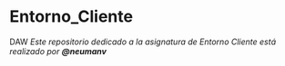 # Entorno_Cliente
DAW
*Este repositorio dedicado a la asignatura de Entorno Cliente está realizado por **@neumanv***
